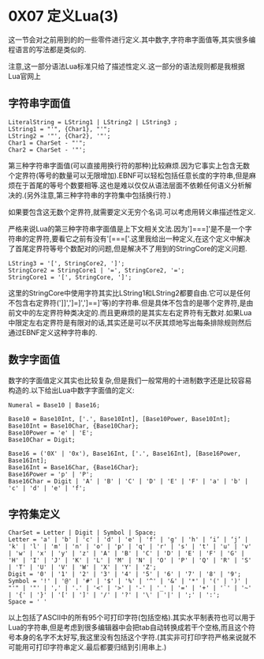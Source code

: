 # 0X07 定义Lua(3)

这一节会对之前用到的的一些零件进行定义.其中数字,字符串字面值等,其实很多编程语言的写法都是类似的.

注意,这一部分语法Lua标准只给了描述性定义.这一部分的语法规则都是我根据Lua官网上

## 字符串字面值

```EBNF
LiteralString = LString1 | LString2 | LString3 ;
LString1 = "'", {Char1}, "'";
LString2 = '"', {Char2}, '"';
Char1 = CharSet - "'";
Char2 = CharSet - '"';
```

第三种字符串字面值(可以直接用换行符的那种)比较麻烦.因为它事实上包含无数个定界符(等号的数量可以无限增加).EBNF可以轻松包括任意长度的字符串,但是麻烦在于首尾的等号个数要相等.这也是难以仅仅从语法层面不依赖任何语义分析解决的.(另外注意,第三种字符串的字符集中包括换行符.)

如果要包含这无数个定界符,就需要定义无穷个名词.可以考虑用转义串描述性定义.

严格来说Lua的第三种字符串字面值是上下文相关文法.因为']===]'是不是一个字符串的定界符,要看它之前有没有'[===['.这里我给出一种定义,在这个定义中解决了首尾定界符等号个数配对的问题,但是解决不了用到的StringCore的定义问题.

```EBNF
LString3 = '[', StringCore2, ']';
StringCore2 = StringCore1 | '=', StringCore2, '=';
StringCore1 = '[', StringCore, ']';
```

这里的StringCore中使用字符其实比LString1和LString2都要自由.它可以是任何不包含右定界符(']]',']=]',']==]'等)的字符串.但是具体不包含的是哪个定界符,是由前文中的左定界符种类决定的.而且更麻烦的是其实左右定界符有无数对.如果Lua中限定左右定界符是有限对的话,其实还是可以不厌其烦地写出每条排除规则然后通过EBNF定义这种字符串的.

## 数字字面值

数字的字面值定义其实也比较复杂,但是我们一般常用的十进制数字还是比较容易构造的.以下给出Lua中数字字面值的定义:

```EBNF
Numeral = Base10 | Base16;
```

```EBNF
Base10 = Base10Int, ['.', Base10Int], [Base10Power, Base10Int];
Base10Int = Base10Char, {Base10Char};
Base10Power = 'e' | 'E';
Base10Char = Digit;
```

```EBNF
Base16 = ('0X' | '0x'), Base16Int, ['.', Base16Int], [Base16Power, Base16Int];
Base16Int = Base16Char, {Base16Char};
Base16Power = 'p' | 'P';
Base16Char = Digit | 'A' | 'B' | 'C' | 'D' | 'E' | 'F' | 'a' | 'b' | 'c' | 'd' | 'e' | 'f';
```

## 字符集定义

```EBNF
CharSet = Letter | Digit | Symbol | Space;
Letter = 'a' | 'b' | 'c' | 'd' | 'e' | 'f' | 'g' | 'h' | ‘i’ | ‘j’ | 'k' | 'l' | 'm' | 'n' | 'o' | 'p' | 'q' | 'r' | 's' | 't' | 'u' | 'v' | 'w' | 'x' | 'y' | 'z' | 'A' | 'B' | 'C' | 'D' | 'E' | 'F' | 'G' | 'H' | 'I' | 'J' | 'K' | 'L' | 'M' | 'N' | 'O' | 'P' | 'Q' | 'R' | 'S' | 'T' | 'U' | 'V' | 'W' | 'X' | 'Y' | 'Z';
Digit = '0' | '1' | '2' | '3' | '4' | '5' | '6' | '7' | '8' | '9';
Symbol = '!' | '@' | '#' | '$' | '%' | '^' | '&' | '*' | '(' | ')' | "'" | '"' | ',' | '.' | '<' | '>' | '-' | '_' | '=' | '+' | '`' | '~' | '{' | '}' | '[' | ']' | '/' | '?' | '\' | '|' | ';' | ':';
Space = ' '
```

以上包括了ASCII中的所有95个可打印字符(包括空格).其实水平制表符也可以用于Lua的字符串,但是考虑到很多编辑器中会把tab自动转换成若干个空格,而且这个符号本身的名字不太好写,我这里没有包括这个字符.(其实非可打印字符严格来说就不可能用可打印字符串定义.最后都要归结到引用串上.)
